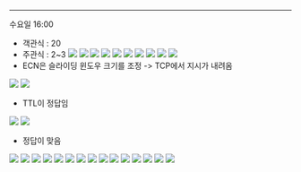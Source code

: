 
---
수요일 16:00
- 객관식 : 20
- 주관식 : 2~3
![](../../../../image/Pasted%20image%2020241028160923.png)
![](../../../../image/Pasted%20image%2020241028160938.png)
![](../../../../image/Pasted%20image%2020241028160955.png)
![](../../../../image/Pasted%20image%2020241104161234.png)
![](../../../../image/Pasted%20image%2020241104161256.png)
![](../../../../image/Pasted%20image%2020241106174148.png)
![](../../../../image/Pasted%20image%2020241106174205.png)
![](../../../../image/Pasted%20image%2020241106174223.png)
![](../../../../image/Pasted%20image%2020241106174240.png)
![](../../../../image/Pasted%20image%2020241113174444.png)
- ECN은 슬라이딩 윈도우 크기를 조정 -> TCP에서 지시가 내려옴

![](../../../../image/Pasted%20image%2020241113174459.png)
![](../../../../image/Pasted%20image%2020241113174514.png)
- TTL이 정답임

![](../../../../image/Pasted%20image%2020241113174529.png)
![](../../../../image/Pasted%20image%2020241120174227.png)
- 정답이 맞음

![](../../../../image/Pasted%20image%2020241120174246.png)
![](../../../../image/Pasted%20image%2020241120174303.png)
![](../../../../image/Pasted%20image%2020241120174317.png)
![](../../../../image/Pasted%20image%2020241125160919.png)
![](../../../../image/Pasted%20image%2020241125160933.png)
![](../../../../image/Pasted%20image%2020241127173912.png)
![](../../../../image/Pasted%20image%2020241127173925.png)
![](../../../../image/Pasted%20image%2020241127173944.png)
![](../../../../image/Pasted%20image%2020241127174007.png)
![](../../../../image/Pasted%20image%2020241202160808.png)
![](../../../../image/Pasted%20image%2020241202160823.png)
![](../../../../image/Pasted%20image%2020241202160838.png)
![](../../../../image/Pasted%20image%2020241204173822.png)
![](../../../../image/Pasted%20image%2020241204173836.png)
![](../../../../image/Pasted%20image%2020241204173850.png)